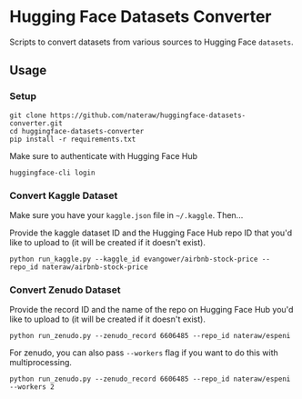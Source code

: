 # Hugging Face Datasets Converter

Scripts to convert datasets from various sources to Hugging Face `datasets`.

## Usage

### Setup

```
git clone https://github.com/nateraw/huggingface-datasets-converter.git
cd huggingface-datasets-converter
pip install -r requirements.txt
```

Make sure to authenticate with Hugging Face Hub

```
huggingface-cli login
```

### Convert Kaggle Dataset

Make sure you have your `kaggle.json` file in `~/.kaggle`. Then...

Provide the kaggle dataset ID and the Hugging Face Hub repo ID that you'd like to upload to (it will be created if it doesn't exist).
```
python run_kaggle.py --kaggle_id evangower/airbnb-stock-price --repo_id nateraw/airbnb-stock-price
```


### Convert Zenudo Dataset

Provide the record ID and the name of the repo on Hugging Face Hub you'd like to upload to (it will be created if it doesn't exist).

```
python run_zenudo.py --zenudo_record 6606485 --repo_id nateraw/espeni
```

For zenudo, you can also pass `--workers` flag if you want to do this with multiprocessing.

```
python run_zenudo.py --zenudo_record 6606485 --repo_id nateraw/espeni --workers 2
```
